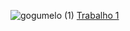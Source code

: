 ![gogumelo (1)](https://github.com/Perezz21/Programa-o-Orientada-ao-Objeto/assets/163039538/8c8e0a29-523a-4c1a-a761-3c54fefc93c9)
 [Trabalho 1]([Calculadora.zip](https://github.com/user-attachments/files/16167993/Calculadora.zip))
